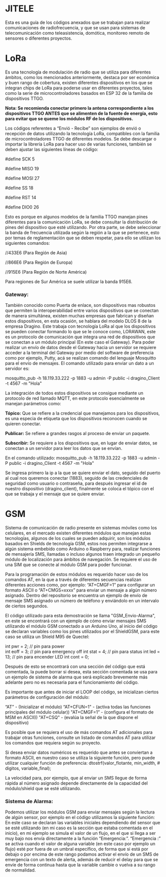 # JITELE

Esta es una guía de los códigos anexados que se trabajan para realizar comunicaciones de radiofrecuencia, y que se usan para sistemas de telecomunicación como teleasistencia, domótica, monitoreo remoto de sensores o diferentes proyectos.

# LoRa

Es una tecnología de modulación de radio que se utiliza para diferentes ámbitos, como los mencionados anteriormente, destaca por ser económica y buen rango de cobertura, existen diferentes dispositivos en los que se integran chips de LoRa para poderse usar en diferentes proyectos, tales como la serie de microcontroladores basados en ESP 32 de la familia de dispositivos TTGO.

**Nota: Se recomienda conectar primero la antena correspondiente a los dispositivos TTGO ANTES que se alimenten de la fuente de energía, esto para evitar que se queme los módulos RF de los dispositivos.**

Los códigos referentes a “Envió - Recibe” son ejemplos de envió o recepción de datos utilizando la tecnología LoRa, compatibles con la familia de microcontroladores TTGO de diferentes modelos. Se debe descargar o importar la librería LoRa para hacer uso de varias funciones, también se deben ajustar las siguientes líneas de código:

#define SCK 5

#define MISO 19

#define MOSI 27

#define SS 18

#define RST 14

#define DIO0 26

Esto es porque en algunos modelos de la familia TTGO manejan pines diferentes para la comunicación LoRa, se debe consultar la distribución de pines del dispositivo que esté utilizando. Por otra parte, se debe seleccionar la banda de frecuencia utilizada según la región a la que se pertenece, esto por temas de reglamentación que se deben respetar, para ello se utilizan los siguientes comandos:

//433E6 (Para Región de Asia)

//866E6 (Para Región de Europa)

//915E6 (Para Región de Norte América)

Para regiones de Sur América se suele utilizar la banda 915E6.

### Gateway: 

También conocido como Puerta de enlace, son dispositivos mas robustos que permiten la interoperabilidad entre varios dispositivos que se conectan de manera simultánea, existen muchas empresas que fabrican y diseñan estos dispositivos, en esta ocasión, se hablara del modelo DLOS 8 de la empresa Dragino.
Este trabaja con tecnología LoRa al que los dispositivos se pueden conectar formando lo que se le conoce como, LORAWAN, este es un protocolo de comunicación que integra una red de dispositivos que se conectan a un módulo principal (En este caso el Gateway). 
Para poder realizar un envío de datos desde el Gateway hacia un servidor se requiere acceder a la terminal del Gateway por medio del software de preferencia como por ejemplo, Putty, acá se realizan comando del lenguaje Mosquitto para el envío de mensajes. El comando utilizado para enviar un dato a un servidor es: 

mosquitto_pub -h 18.119.33.222 -p 1883 -u admin -P public  -i dragino_Client -t 4567 -m "Hola"

La integración de todos estos dispositivos se consigue mediante un protocolo de red llamado MQTT, en este protocolo esencialmente se manejan parámetros como:


**Tópico:** Que se refiere a la credencial que manejamos para los dispositivos, es una especia de etiqueta que los dispositivos reconocen cuando se quieren conectar.

**Publicar:** Se refiere a grandes rasgos al proceso de enviar un paquete.

**Subscribir:** Se requiere a los dispositivos que, en lugar de enviar datos, se conectan a un servidor para leer los datos que se envían.

En el comando utilizado: mosquitto_pub -h 18.119.33.222 -p 1883 -u admin -P public  -i dragino_Client -t 4567 -m "Hola"

Se ingresa primero la ip a la que se quiere enviar el dato, seguido del puerto al cual nos queremos conectar (1883), seguido de las credenciales de seguridad como usuario o contraseña, para después ingresar el id de nuestro dispositivo (dragino_client), finalmente se coloca el tópico con el que se trabaja y el mensaje que se quiere enviar.


# GSM 


Sistema de comunicación de radio presente en sistemas móviles como los celulares, en el mercado existen diferentes módulos que manejan estas tecnologías, algunos de los cuales se pueden adquirir, son los módulos basados en Shields de tecnología GSM, estos nos permiten integrarse a algún sistema embebido como Arduino o Raspberry para, realizar funciones de mensajería SMS, llamadas o incluso algunos traen integrado un pequeño módulo de localización para ámbitos de navegación. Se requiere el uso de una SIM que se conecte al módulo GSM para poder funcionar.

Para la programación de estos módulos es requerido hacer uso de los comandos AT, en la que a través de diferentes secuencias realizan diferentes acciones como, por ejemplo: “AT+CMGF=1” para configurar un formato ASCII o “AT+CMGS=xxxx” para enviar un mensaje a algún número asignado. Dentro del repositorio se encuentra un ejemplo de envío de mensaje SMS asignado un número de teléfono y enviándolo en un intervalo de ciertos segundos.

El código utilizado para esta demostración se llama "GSM_Envio-Alarma", en este se encontrará con un ejemplo de cómo enviar mensajes SMS utilizando el módulo GSM conectado a un Arduino Uno, al inicio del código se declaran variables como los pines utilizados por el ShieldGSM, para este caso se utiliza un Shield M95 de Quectel:

int pwr = 2;                    // pin para power                
int eoff = 3;                   // pin para emergency off
int stat = 4;                   // pin para status
int led = 13;                   // pin para encender LED
int cont = 0;

Después de esto se encontrará con una sección del código que está comentada, la puede borrar si desea, esta sección comentada se usa para un ejemplo de sistema de alarma que será explicado brevemente más adelante pero no es necesaria para el funcionamiento del código.

Es importante que antes de iniciar el LOOP del código, se inicializan ciertos parámetros de configuración del módulo:

“AT” - (Inicializar el módulo)
“AT+CFUN=1" - (activa todas las funciones principales del módulo celular))
"AT+CMGF=1” - (configura el formato de MSM en ASCII))
"AT+CSQ"    - (evalúa la señal de la que dispone el dispositivo)

Es posible que se requiera el uso de más comandos AT adicionales para trabajar otras funciones, consulte un listado de comandos AT para utilizar los comandos que requiera según su proyecto.

Si desea enviar datos numéricos es requerido que antes se conviertan a formato ASCII, en nuestro caso se utiliza la siguiente función, pero puede utilizar cualquier función de preferencia:
dtostrf(valor_flotante, min_width, # digitos, variable_final);

La velocidad para, por ejemplo, que al enviar un SMS llegue de forma rápida al número asignado depende directamente de la capacidad del módulo/shield que se esté utilizando.

### Sistema de Alarma:

Podemos utilizar los módulos GSM para enviar mensajes según la lectura de algún sensor, por ejemplo en el código utilizamos la siguiente función:
En este caso se declaran las variables iniciales dependiendo del sensor que se esté utilizando (en mi caso es la sección que estaba comentada en el inicio),  en mi ejemplo se simula el valor de un flujo, en el que si llega a ser muy bajo nos envía directamente a la función “Emergencia:”.
 “Emergencia :” se activa cuando el valor de alguna variable (en este caso por ejemplo un flujo) esté por fuera de un umbral específico, de forma que si está por debajo o por encima de este rango podamos activar el envío de un SMS de emergencia con un texto de alerta, además de reducir el delay para que se envíe de forma continua hasta que la variable cambie o vuelva a su rango de normalidad. 
